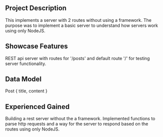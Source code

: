 ## Project Description
This implements a server with 2 routes without using a framework. The purpose was to implement a basic server to understand how servers work using only NodeJS.


## Showcase Features
REST api server with routes for '/posts' and default route '/' for testing server functionality.


## Data Model
Post { title, content }


## Experienced Gained
Building a rest server without the a framework. Implemented functions to parse http requests and a way for the server to respond based on the routes using only NodeJS.
